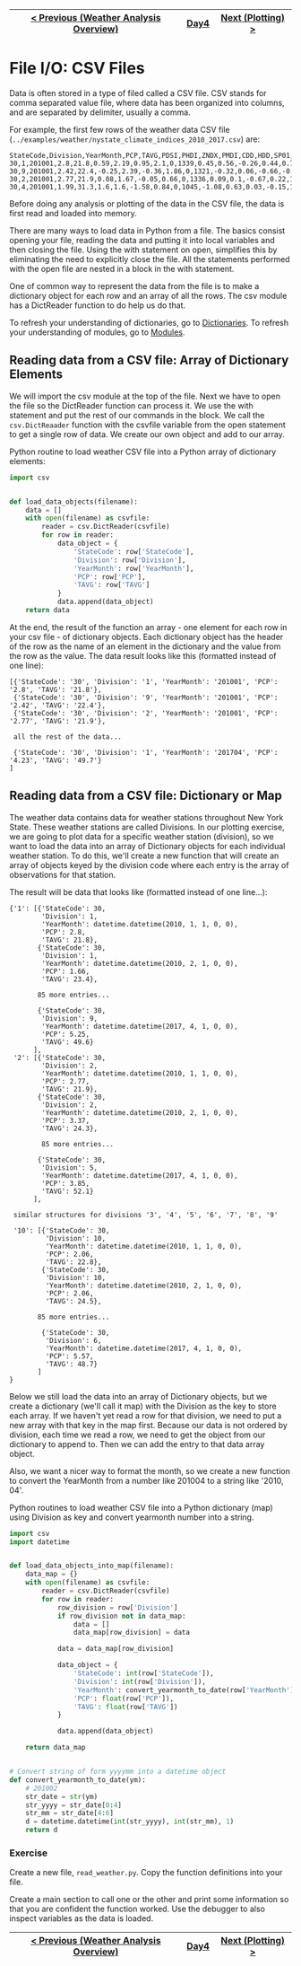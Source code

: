 | [< Previous (Weather Analysis Overview)](WeatherAnalysisOverview.md) | [Day4](../README.md) | [Next (Plotting) >](SimplePlotting.md) |
|----------------------------------------------------------------------|----------------------|----------------------------------------|

# File I/O: CSV Files

Data is often stored in a type of filed called a CSV file. CSV stands for comma separated value file, where data has
been organized into columns, and are separated by delimiter, usually a comma.

For example, the first few rows of the weather data CSV file (`../examples/weather/nystate_climate_indices_2010_2017.csv`)
are:

```
StateCode,Division,YearMonth,PCP,TAVG,PDSI,PHDI,ZNDX,PMDI,CDD,HDD,SP01,SP02,SP03,SP06,SP09,SP12,SP24,TMIN,TMAX
30,1,201001,2.8,21.8,0.59,2.19,0.95,2.1,0,1339,0.45,0.56,-0.26,0.44,0.75,0.41,1.01,14.5,29.2
30,9,201001,2.42,22.4,-0.25,2.39,-0.36,1.86,0,1321,-0.32,0.06,-0.66,-0.08,0.51,0.51,1.52,16,28.8
30,2,201001,2.77,21.9,0.08,1.67,-0.05,0.66,0,1336,0.09,0.1,-0.67,0.22,1.1,0.5,1.07,14.2,29.5
30,4,201001,1.99,31.3,1.6,1.6,-1.58,0.84,0,1045,-1.08,0.63,0.03,-0.15,1.1,0.47,0.84,24.2,38.3

```

Before doing any analysis or plotting of the data in the CSV file, the data is first read and loaded into memory.

There are many ways to load data in Python from a file. The basics consist opening your file, reading the data and
putting it into local variables and then closing the file. Using the with statement on open, simplifies this by
eliminating the need to explicitly close the file. All the statements performed with the open file are nested in a block
in the with statement.

One of common way to represent the data from the file is to make a dictionary object for each row and an array of all
the rows. The csv module has a DictReader function to do help us do that.

To refresh your understanding of dictionaries, go to [Dictionaries](../Day2/Dictionaries.md).
To refresh your understanding of modules, go to [Modules](../Day3/Modules.md).

## Reading data from a CSV file: Array of Dictionary Elements

We will import the csv module at the top of the file. Next we have to open the file so the DictReader function can
process it. We use the with statement and put the rest of our commands in the block. We call the `csv.DictReaader`
function with the csvfile variable from the open statement to get a single row of data. We create our own object and add
to our array.

Python routine to load weather CSV file into a Python array of dictionary elements:

```python
import csv


def load_data_objects(filename):
    data = []
    with open(filename) as csvfile:
        reader = csv.DictReader(csvfile)
        for row in reader:
            data_object = {
                'StateCode': row['StateCode'],
                'Division': row['Division'],
                'YearMonth': row['YearMonth'],
                'PCP': row['PCP'],
                'TAVG': row['TAVG']
            }
            data.append(data_object)
    return data
```

At the end, the result of the function an array - one element for each row in your csv file - of dictionary objects.
Each dictionary object has the header of the row as the name of an element in the dictionary and the value from the row
as the value. The data result looks like this (formatted instead of one line):

```
[{'StateCode': '30', 'Division': '1', 'YearMonth': '201001', 'PCP': '2.8', 'TAVG': '21.8'}, 
 {'StateCode': '30', 'Division': '9', 'YearMonth': '201001', 'PCP': '2.42', 'TAVG': '22.4'}, 
 {'StateCode': '30', 'Division': '2', 'YearMonth': '201001', 'PCP': '2.77', 'TAVG': '21.9'}, 
 
 all the rest of the data...
 
 {'StateCode': '30', 'Division': '1', 'YearMonth': '201704', 'PCP': '4.23', 'TAVG': '49.7'}
]

```

## Reading data from a CSV file: Dictionary or Map

The weather data contains data for weather stations throughout New York State. These weather stations are called
Divisions. In our plotting exercise, we are going to plot data for a specific weather station (division), so we want to
load the data into an array of Dictionary objects for each individual weather station. To do this, we'll create a new
function that will create an array of objects keyed by the division code where each entry is the array of observations
for that station.

The result will be data that looks like (formatted instead of one line...):

```
{'1': [{'StateCode': 30, 
        'Division': 1, 
        'YearMonth': datetime.datetime(2010, 1, 1, 0, 0), 
        'PCP': 2.8, 
        'TAVG': 21.8}, 
       {'StateCode': 30, 
        'Division': 1,
        'YearMonth': datetime.datetime(2010, 2, 1, 0, 0), 
        'PCP': 1.66, 
        'TAVG': 23.4}, 
       
       85 more entries...
        
       {'StateCode': 30, 
        'Division': 9, 
        'YearMonth': datetime.datetime(2017, 4, 1, 0, 0), 
        'PCP': 5.25, 
        'TAVG': 49.6}
      ], 
 '2': [{'StateCode': 30, 
        'Division': 2, 
        'YearMonth': datetime.datetime(2010, 1, 1, 0, 0), 
        'PCP': 2.77, 
        'TAVG': 21.9}, 
       {'StateCode': 30, 
        'Division': 2, 
        'YearMonth': datetime.datetime(2010, 2, 1, 0, 0), 
        'PCP': 3.37, 
        'TAVG': 24.3}, 
        
        85 more entries...
           
       {'StateCode': 30, 
        'Division': 5, 
        'YearMonth': datetime.datetime(2017, 4, 1, 0, 0), 
        'PCP': 3.85, 
        'TAVG': 52.1}
      ], 
      
 similar structures for divisions '3', '4', '5', '6', '7', '8', '9'
 
 '10': [{'StateCode': 30, 
         'Division': 10, 
         'YearMonth': datetime.datetime(2010, 1, 1, 0, 0), 
         'PCP': 2.06, 
         'TAVG': 22.8}, 
        {'StateCode': 30, 
         'Division': 10, 
         'YearMonth': datetime.datetime(2010, 2, 1, 0, 0), 
         'PCP': 2.06, 
         'TAVG': 24.5}, 
       
       85 more entries...
        
        {'StateCode': 30, 
         'Division': 6, 
         'YearMonth': datetime.datetime(2017, 4, 1, 0, 0), 
         'PCP': 5.57, 
         'TAVG': 48.7}
       ]
}
```

Below we still load the data into an array of Dictionary objects, but we create a dictionary (we'll call it map) with
the Division as the key to store each array. If we haven't yet read a row for that division, we need to put a new array
with that key in the map first. Because our data is not ordered by division, each time we read a row, we need to get the
object from our dictionary to append to. Then we can add the entry to that data array object.

Also, we want a nicer way to format the month, so we create a new function to convert the YearMonth from a number like
201004 to a string like '2010, 04'.

Python routines to load weather CSV file into a Python dictionary (map) using Division as key and convert yearmonth
number into a string.

```python
import csv
import datetime


def load_data_objects_into_map(filename):
    data_map = {}
    with open(filename) as csvfile:
        reader = csv.DictReader(csvfile)
        for row in reader:
            row_division = row['Division']
            if row_division not in data_map:
                data = []
                data_map[row_division] = data

            data = data_map[row_division]

            data_object = {
                'StateCode': int(row['StateCode']),
                'Division': int(row['Division']),
                'YearMonth': convert_yearmonth_to_date(row['YearMonth']),
                'PCP': float(row['PCP']),
                'TAVG': float(row['TAVG'])
            }

            data.append(data_object)

    return data_map


# Convert string of form yyyymm into a datetime object
def convert_yearmonth_to_date(ym):
    # 201002
    str_date = str(ym)
    str_yyyy = str_date[0:4]
    str_mm = str_date[4:6]
    d = datetime.datetime(int(str_yyyy), int(str_mm), 1)
    return d
```

### Exercise

Create a new file, `read_weather.py`. Copy the function definitions into your file.

Create a main section to call one or the other and print some information so that you are confident the function worked.
Use the debugger to also inspect variables as the data is loaded.

| [< Previous (Weather Analysis Overview)](WeatherAnalysisOverview.md) | [Day4](../README.md) | [Next (Plotting) >](SimplePlotting.md) |
|----------------------------------------------------------------------|----------------------|----------------------------------------|
